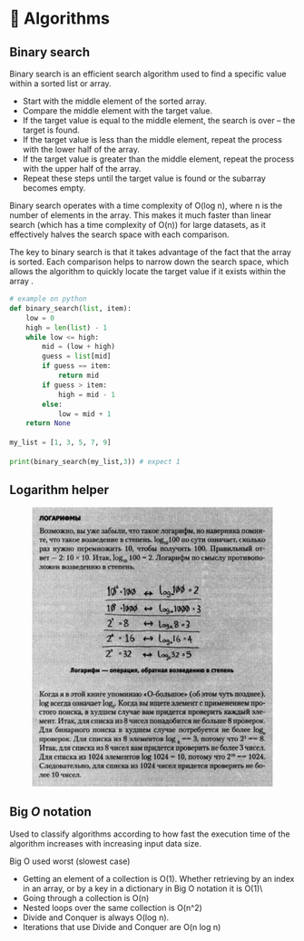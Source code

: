 # 🔢 Algorithms

## Binary search

Binary search is an efficient search algorithm used to find a specific value within a sorted list or array.

* Start with the middle element of the sorted array.
* Compare the middle element with the target value.
* If the target value is equal to the middle element, the search is over – the target is found.
* If the target value is less than the middle element, repeat the process with the lower half of the array.
* If the target value is greater than the middle element, repeat the process with the upper half of the array.
* Repeat these steps until the target value is found or the subarray becomes empty.

Binary search operates with a time complexity of O(log n), where n is the number of elements in the array. This makes it much faster than linear search (which has a time complexity of O(n)) for large datasets, as it effectively halves the search space with each comparison.

The key to binary search is that it takes advantage of the fact that the array is sorted. Each comparison helps to narrow down the search space, which allows the algorithm to quickly locate the target value if it exists within the array .

```python
# example on python
def binary_search(list, item):
    low = 0
    high = len(list) - 1
    while low <= high:
        mid = (low + high)
        guess = list[mid]
        if guess == item:
            return mid
        if guess > item:
            high = mid - 1
        else:
            low = mid + 1
    return None

my_list = [1, 3, 5, 7, 9]

print(binary_search(my_list,3)) # expect 1
```

## Logarithm helper <a href="#firstheading" id="firstheading"></a>

<figure><img src="../../.gitbook/assets/Screenshot 2024-02-09 at 14.04.43.jpeg" alt=""><figcaption></figcaption></figure>

## Big _O_ notation

Used to classify algorithms according to how fast the execution time of the algorithm increases with increasing input data size.

Big O used worst (slowest case)

* Getting an element of a collection is O(1). Whether retrieving by an index in an array, or by a key in a dictionary in Big O notation it is O(1)\\
* Going through a collection is O(n)
* Nested loops over the same collection is O(n^2)
* Divide and Conquer is always O(log n).
* Iterations that use Divide and Conquer are O(n log n)
